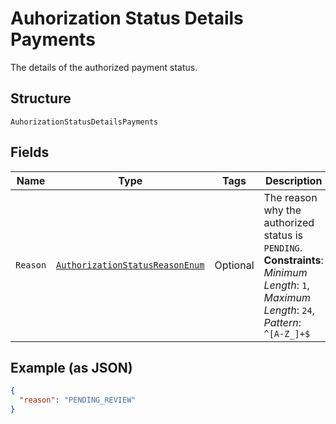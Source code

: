 
# Auhorization Status Details Payments

The details of the authorized payment status.

## Structure

`AuhorizationStatusDetailsPayments`

## Fields

| Name | Type | Tags | Description | Getter | Setter |
|  --- | --- | --- | --- | --- | --- |
| `Reason` | [`AuthorizationStatusReasonEnum`](../../doc/models/authorization-status-reason-enum.md) | Optional | The reason why the authorized status is `PENDING`.<br>**Constraints**: *Minimum Length*: `1`, *Maximum Length*: `24`, *Pattern*: `^[A-Z_]+$` | AuthorizationStatusReasonEnum getReason() | setReason(AuthorizationStatusReasonEnum reason) |

## Example (as JSON)

```json
{
  "reason": "PENDING_REVIEW"
}
```

